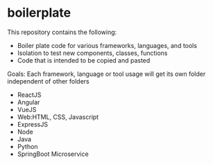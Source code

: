 # boilerplate
This repository contains the following:
- Boiler plate code for various frameworks, languages, and tools
- Isolation to test new components, classes, functions
- Code that is intended to be copied and pasted

Goals: Each framework, language or tool usage will get its own folder independent of other folders
- ReactJS
- Angular 
- VueJS
- Web:HTML, CSS, Javascript
- ExpressJS
- Node 
- Java 
- Python 
- SpringBoot Microservice